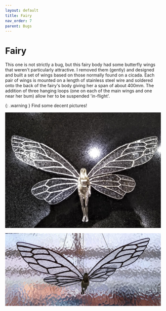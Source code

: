 ```yaml
---
layout: default
title: Fairy
nav_order: 7
parent: Bugs
---
```


# Fairy

This one is not strictly a bug, but this fairy body had some butterfly wings that weren't particularly attractive. I removed them (gently) and designed and built a set of wings based on those normally found on a cicada. Each pair of wings is mounted on a length of stainless steel wire and soldered onto the back of the fairy's body giving her a span of about 400mm. The addition of three hanging loops (one on each of the main wings and one near her bum) allow her to be suspended 'in-flight'.

{: .warning }
Find some decent pictures!

![Fairy](/images/Fairy.jpg)

![Fairy 2](/images/fairy2.jpg)

